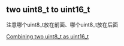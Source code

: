 ## two uint8_t to uint16_t

注意哪个uint8_t放在前面、哪个uint8_t放在后面

[Combining two uint8_t as uint16_t](https://stackoverflow.com/questions/15249791/combining-two-uint8-t-as-uint16-t)

